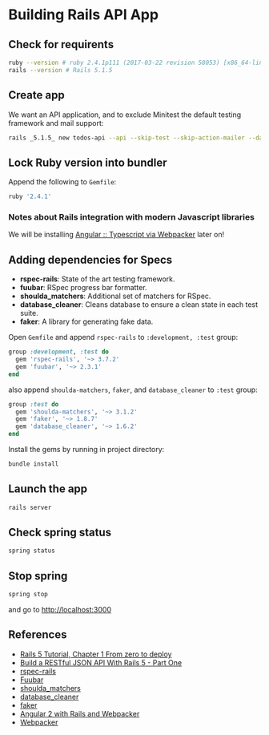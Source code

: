 # Building Rails API App

## Check for requirents
```bash
ruby --version # ruby 2.4.1p111 (2017-03-22 revision 58053) [x86_64-linux]
rails --version # Rails 5.1.5
```

## Create app
We want an API application, and to exclude Minitest the default testing framework and mail support:
```bash
rails _5.1.5_ new todos-api --api --skip-test --skip-action-mailer --database=postgresql
```

## Lock Ruby version into bundler
Append the following to `Gemfile`:
```ruby
ruby '2.4.1'
```

### Notes about Rails integration with modern Javascript libraries
We will be installing [Angular :: Typescript via Webpacker](5-adding_angular_frontend.md) later on!

## Adding dependencies for Specs
- **rspec-rails**: State of the art testing framework.
- **fuubar**:  RSpec progress bar formatter.
- **shoulda_matchers**: Additional set of matchers for RSpec.
- **database_cleaner**: Cleans database to ensure a clean state in each test suite.
- **faker**: A library for generating fake data.

Open `Gemfile` and append `rspec-rails` to `:development, :test` group:
```ruby
group :development, :test do
  gem 'rspec-rails', '~> 3.7.2'
  gem 'fuubar', '~> 2.3.1'
end
```

also append `shoulda-matchers`, `faker`, and `database_cleaner` to `:test` group:

```ruby
group :test do
  gem 'shoulda-matchers', '~> 3.1.2'
  gem 'faker', '~> 1.8.7'
  gem 'database_cleaner', '~> 1.6.2'
end
```

Install the gems by running in project directory:

```bash
bundle install
```

## Launch the app
```bash
rails server
```

## Check spring status
```bash
spring status
```

## Stop spring
```bash
spring stop
```

and go to [http://localhost:3000](http://localhost:3000)

## References
- [Rails 5 Tutorial, Chapter 1 From zero to deploy](https://www.railstutorial.org/book/beginning#sec-the_hello_application)
- [Build a RESTful JSON API With Rails 5 - Part One](https://scotch.io/tutorials/build-a-restful-json-api-with-rails-5-part-one)
- [rspec-rails](https://github.com/rspec/rspec-rails)
- [Fuubar](https://github.com/thekompanee/fuubar)
- [shoulda_matchers](https://github.com/thoughtbot/shoulda-matchers)
- [database_cleaner](https://github.com/DatabaseCleaner/database_cleaner)
- [faker](https://github.com/stympy/faker)
- [Angular 2 with Rails and Webpacker](https://www.spectory.com/blog/Angular%202%20with%20Rails%20and%20Webpacker)
- [Webpacker](https://github.com/Rails/webpacker)

